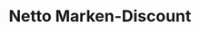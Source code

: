 ---
title: "Netto Marken-Discount"
url: /saarbruecken/netto-marken-discount-preussenstrasse/
shop: Supermarkt
---